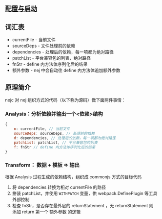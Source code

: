 
## [配置与启动](./start.md)

## 词汇表
* currentFile - 当前文件
* sourceDeps - 文件处理前的依赖
* dependencies - 处理后的依赖，每一项都为绝对路径
* patchList - 平台兼容包的列表，绝对路径
* fnStr - define 内方法体序列化后的结果
* 额外参数 - nej 中会自动往 define 内方法体追加额外参数


## 原理简介

nejc 对 nej 组织方式的代码（以下称为源码）做下面两件事情：

### Analysis：分析依赖并输出一个<依赖>结构
```javascript
{
    n: currentFile, // 当前文件
    sourceDeps: sourceDeps, // 处理前的依赖
    d: dependencies, // 处理后的依赖，每一项都为绝对路径
    patchList: patchList, // 平台兼容包的列表
    f: fnStr // define 内方法体序列化后的结果
}
```

### Transform： 数据 + 模板 => 输出  

根据 Analysis 过程生成的依赖结构，组织成 commonjs 方式的目标代码

1. 将 dependencies 转换为相对 currentFile 的路径
2. 拼装 patchList，并使用 `WITHPATCH` 变量，供 webpack.DefinePlugin 等工具外部控制 
3. 检查 fnStr，是否存在最外层的 returnStatement ，无 returnStatement 则 添加 return 第一个 额外参数 的逻辑